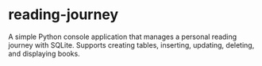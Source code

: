 # reading-journey
A simple Python console application that manages a personal reading journey with SQLite. Supports creating tables, inserting, updating, deleting, and displaying books.
